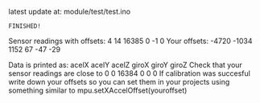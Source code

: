 
latest update at:
    module/test/test.ino


    FINISHED!

Sensor readings with offsets:   4   14  16385   0   -1  0
Your offsets:   -4720   -1034   1152    67  -47 -29

Data is printed as: acelX acelY acelZ giroX giroY giroZ
Check that your sensor readings are close to 0 0 16384 0 0 0
If calibration was succesful write down your offsets so you can set them in your projects using something similar to mpu.setXAccelOffset(youroffset)
